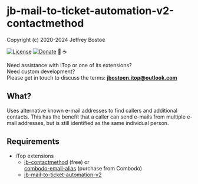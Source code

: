 # jb-mail-to-ticket-automation-v2-contactmethod
Copyright (c) 2020-2024 Jeffrey Bostoe

[![License](https://img.shields.io/github/license/jbostoen/iTop-custom-extensions)](https://github.com/jbostoen/iTop-custom-extensions/blob/master/license.md)
[![Donate](https://img.shields.io/badge/Donate-PayPal-green.svg)](https://www.paypal.me/jbostoen)
🍻 ☕


Need assistance with iTop or one of its extensions?  
Need custom development?  
Please get in touch to discuss the terms: **jbostoen.itop@outlook.com**

## What?

Uses alternative known e-mail addresses to find callers and additional contacts.
This has the benefit that a caller can send e-mails from multiple e-mail addresses, but is still identified as the same individual person.

## Requirements
* iTop extensions
  * [jb-contactmethod](https://github.com/jbostoen/itop-jb-contactmethod) (free) or  
    [combodo-email-alias](https://store.itophub.io/en_US/products/combodo-email-alias) (purchase from Combodo)
  * [jb-mail-to-ticket-automation-v2](https://github.com/jbostoen/itop-jb-mail-to-ticket-automation-v2)



